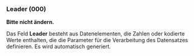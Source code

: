 ### Leader (000)

**Bitte nicht ändern.**

Das Feld **Leader** besteht aus Datenelementen, die Zahlen oder kodierte Werte enthalten, die die Parameter für die Verarbeitung des Datensatzes definieren. Es wird automatisch generiert.
